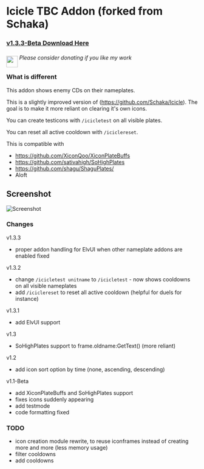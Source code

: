 # Icicle TBC Addon (forked from Schaka)

### [v1.3.3-Beta Download Here](https://github.com/XiconQoo/Icicle/releases/download/v1.3.3-Beta/Icicle_XiconEdit_v1.3.3-Beta.zip)

###### <a target="_blank" rel="noopener noreferrer" href="https://www.paypal.me/xiconqoo/10"><img src="../readme-media/Paypal-Donate.png" height="30" style="margin-top:-30px;position:relative;top:20px;"></a> Please consider donating if you like my work

### What is different

This addon shows enemy CDs on their nameplates.

This is a slightly improved version of (https://github.com/Schaka/Icicle).
The goal is to make it more reliant on clearing it's own icons.

You can create testicons with `/icicletest` on all visible plates.

You can reset all active cooldown with `/iciclereset`.

This is compatible with 
- https://github.com/XiconQoo/XiconPlateBuffs
- https://github.com/sativahigh/SoHighPlates
- https://github.com/shagu/ShaguPlates/
- Aloft

## Screenshot

![Screenshot](../readme-media/sample.png)

### Changes

v1.3.3
- proper addon handling for ElvUI when other nameplate addons are enabled fixed

v1.3.2
- change `/icicletest unitname` to `/icicletest` - now shows cooldowns on all visible nameplates
- add `/iciclereset` to reset all active cooldown (helpful for duels for instance)

v1.3.1
- add ElvUI support

v1.3
- SoHighPlates support to frame.oldname:GetText() (more reliant)

v1.2
- add icon sort option by time (none, ascending, descending)

v1.1-Beta
- add XiconPlateBuffs and SoHighPlates support
- fixes icons suddenly appearing
- add testmode
- code formatting fixed

### TODO

- icon creation module rewrite, to reuse iconframes instead of creating more and more (less memory usage)
- filter cooldowns
- add cooldowns